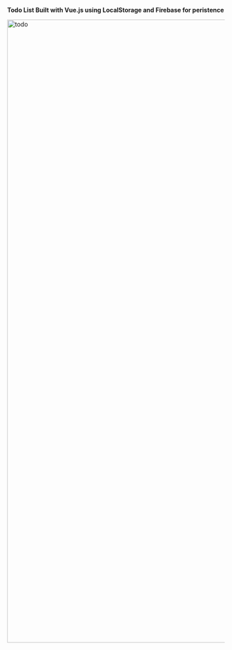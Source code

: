 **Todo List Built with Vue.js using LocalStorage and Firebase for peristence**




<img width="1440" alt="todo" src="https://user-images.githubusercontent.com/41505038/50955717-18212580-1477-11e9-9426-a37e3194aaef.png">
